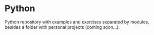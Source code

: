 # Python
Python repository with examples and exercises separated by modules, besides a folder with personal projects (coming soon...).
